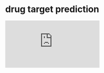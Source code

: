 # drug target prediction
![Alt text](https://github.com/Chenjxjx/drug-target-prediction/edit/master/f1.pdf)
